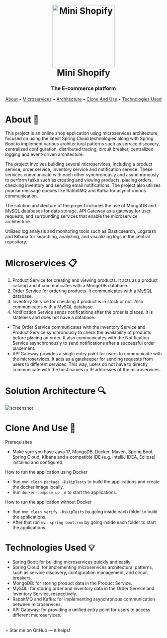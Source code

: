 <h1 align="center">
  <br>
  <a href="https://github.com/zoltanvin/mini-shopify"><img src="https://github.com/zoltanvin/mini-shopify/blob/main/assets/logo.png" alt="Mini Shopify" width="200"></a>
  <br>
  Mini Shopify
  <br>
</h1>

<h3 align="center">The E-commerce platform</a></h3>
<p align="center">
  <a href="#about-">About</a> •
  <a href="#microservices-">Microservices</a> •
  <a href="#solution-architecture-">Architecture</a> •
  <a href="#clone-and-use-">Clone And Use</a> •
  <a href="#technologies-used-">Technologies Used</a>
</p>


# About 🚀

This project is an online shop application using microservices architecture, focused on using the latest Spring Cloud technologies along with Spring Boot to implement various architectural patterns such as service discovery, centralized configuration, distributed tracing, circuit breaker, centralized logging and event-driven architecture.

The project involves building several microservices, including a product service, order service, inventory service and notification service. These services communicate with each other synchronously and asynchronously to perform tasks such as creating and viewing products, placing orders, checking inventory and sending email notifications. The project also utilizes popular message queues like RabbitMQ and Kafka for asynchronous communication.

The solution architecture of the project includes the use of MongoDB and MySQL databases for data storage, API Gateway as a gateway for user requests, and surrounding services that enable the microservice architecture.

Utilized log analysis and monitoring tools such as Elasticsearch, Logstash and Kibana for searching, analyzing, and visualizing logs in the central repository.


# Microservices 📋
1. Product Service for creating and viewing products. It acts as a product catalog and it communicates with a MongoDB database.
2. Order Service for ordering products. It communicates with a MySQL database.
3. Inventory Service for checking if product is in stock or not. Also communicates with a MySQL database.
4. Notification Service sends notifications after the order is places. It is stateless and does not have a database.
- The Order Service communicates with the Inventory Service and Product Service synchronously to check the availability of products before placing an order. It also communicates with the Notification Service asynchronously to send notifications after a successful order placement.
- API Gateway provides a single entry point for users to communicate with the microservices. It acts as a gatekeeper for sending requests from users to different services. This way, users do not have to directly communicate with the host names or IP addresses of the microservices.

# Solution Architecture 🔍
![screenshot](https://github.com/zoltanvin/mini-shopify/blob/main/assets/high_level_architecture.png)


# Clone And Use 🔨

Prerequisites
- Make sure you have Java 17, MongoDB, Docker, Maven, Spring Boot, Spring Cloud, Kibana and a compatible IDE (e.g. IntelliJ IDEA, Eclipse) installed and configured.

How to run the application using Docker
- Run `mvn clean package -DskipTests` to build the applications and create the docker image locally.
- Run `docker-compose up -d` to start the applications.

How to run the application without Docker
- Run `mvn clean verify -DskipTests` by going inside each folder to build the applications.
- After that run `mvn spring-boot:run` by going inside each folder to start the applications.


# Technologies Used 💡

- Spring Boot: for building microservices quickly and easily.
- Spring Cloud: for implementing microservices architectural patterns, such as service discovery, configuration management, and circuit breakers.
- MongoDB: for storing product data in the Product Service.
- MySQL: for storing order and inventory data in the Order Service and Inventory Service, respectively.
- RabbitMQ and Kafka: for implementing asynchronous communication between microservices.
- API Gateway: for providing a unified entry point for users to access different microservices.


</br>
⭐ Star me on GitHub — it helps!
